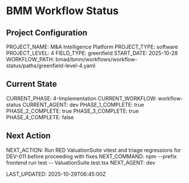 # BMM Workflow Status

## Project Configuration

PROJECT_NAME: M&A Intelligence Platform
PROJECT_TYPE: software
PROJECT_LEVEL: 4
FIELD_TYPE: greenfield
START_DATE: 2025-10-28
WORKFLOW_PATH: bmad/bmm/workflows/workflow-status/paths/greenfield-level-4.yaml

## Current State

CURRENT_PHASE: 4-Implementation
CURRENT_WORKFLOW: workflow-status
CURRENT_AGENT: dev
PHASE_1_COMPLETE: true
PHASE_2_COMPLETE: true
PHASE_3_COMPLETE: true
PHASE_4_COMPLETE: false

## Next Action

NEXT_ACTION: Run RED ValuationSuite vitest and triage regressions for DEV-011 before proceeding with fixes
NEXT_COMMAND: npm --prefix frontend run test -- ValuationSuite.test.tsx
NEXT_AGENT: dev

LAST_UPDATED: 2025-10-29T06:45:00Z
